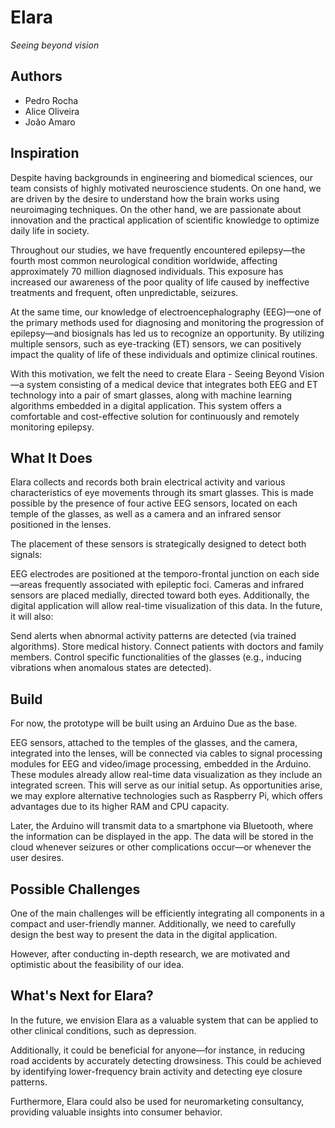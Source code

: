 # Elara
*Seeing beyond vision*

## Authors
- Pedro Rocha
- Alice Oliveira
- João Amaro


## Inspiration
Despite having backgrounds in engineering and biomedical sciences, our team consists of highly motivated neuroscience students. On one hand, we are driven by the desire to understand how the brain works using neuroimaging techniques. On the other hand, we are passionate about innovation and the practical application of scientific knowledge to optimize daily life in society.

Throughout our studies, we have frequently encountered epilepsy—the fourth most common neurological condition worldwide, affecting approximately 70 million diagnosed individuals. This exposure has increased our awareness of the poor quality of life caused by ineffective treatments and frequent, often unpredictable, seizures.

At the same time, our knowledge of electroencephalography (EEG)—one of the primary methods used for diagnosing and monitoring the progression of epilepsy—and biosignals has led us to recognize an opportunity. By utilizing multiple sensors, such as eye-tracking (ET) sensors, we can positively impact the quality of life of these individuals and optimize clinical routines.

With this motivation, we felt the need to create Elara - Seeing Beyond Vision—a system consisting of a medical device that integrates both EEG and ET technology into a pair of smart glasses, along with machine learning algorithms embedded in a digital application. This system offers a comfortable and cost-effective solution for continuously and remotely monitoring epilepsy.

## What It Does
Elara collects and records both brain electrical activity and various characteristics of eye movements through its smart glasses. This is made possible by the presence of four active EEG sensors, located on each temple of the glasses, as well as a camera and an infrared sensor positioned in the lenses.

The placement of these sensors is strategically designed to detect both signals:

EEG electrodes are positioned at the temporo-frontal junction on each side—areas frequently associated with epileptic foci.
Cameras and infrared sensors are placed medially, directed toward both eyes.
Additionally, the digital application will allow real-time visualization of this data. In the future, it will also:

Send alerts when abnormal activity patterns are detected (via trained algorithms).
Store medical history.
Connect patients with doctors and family members.
Control specific functionalities of the glasses (e.g., inducing vibrations when anomalous states are detected).

## Build
For now, the prototype will be built using an Arduino Due as the base.

EEG sensors, attached to the temples of the glasses, and the camera, integrated into the lenses, will be connected via cables to signal processing modules for EEG and video/image processing, embedded in the Arduino.
These modules already allow real-time data visualization as they include an integrated screen.
This will serve as our initial setup. As opportunities arise, we may explore alternative technologies such as Raspberry Pi, which offers advantages due to its higher RAM and CPU capacity.

Later, the Arduino will transmit data to a smartphone via Bluetooth, where the information can be displayed in the app. The data will be stored in the cloud whenever seizures or other complications occur—or whenever the user desires.

## Possible Challenges
One of the main challenges will be efficiently integrating all components in a compact and user-friendly manner. Additionally, we need to carefully design the best way to present the data in the digital application.

However, after conducting in-depth research, we are motivated and optimistic about the feasibility of our idea.

## What's Next for Elara?
In the future, we envision Elara as a valuable system that can be applied to other clinical conditions, such as depression.

Additionally, it could be beneficial for anyone—for instance, in reducing road accidents by accurately detecting drowsiness. This could be achieved by identifying lower-frequency brain activity and detecting eye closure patterns.

Furthermore, Elara could also be used for neuromarketing consultancy, providing valuable insights into consumer behavior.
